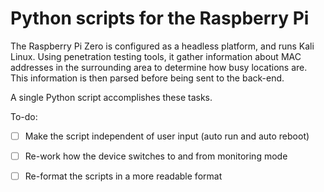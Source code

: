 # Python scripts for the Raspberry Pi

The Raspberry Pi Zero is configured as a headless platform, and runs Kali Linux. Using penetration testing tools, it gather information about MAC addresses in the surrounding area to determine how busy locations are. This information is then parsed before being sent to the back-end.

A single Python script accomplishes these tasks.

To-do:
- [ ] Make the script independent of user input (auto run and auto reboot)
- [ ] Re-work how the device switches to and from monitoring mode
- [ ] Re-format the scripts in a more readable format

